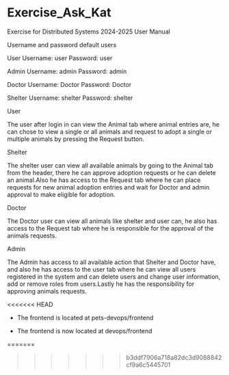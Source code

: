 # Exercise_Ask_Kat
Exercise for Distributed Systems 2024-2025
User Manual

Username and password default users

User Username: user Password: user

Admin Username: admin Password: admin

Doctor Username: Doctor Password: Doctor

Shelter Username: shelter Password: shelter

User

The user after login in can view the Animal tab where animal entries are, he can chose to view a single or all animals and request to adopt a single or multiple animals by pressing the Request button.

Shelter

The shelter user can view all available animals by going to the Animal tab from the header, there he can approve adoption requests or he can delete an animal.Also he has access to the Request tab where he can place requests for new animal adoption entries and wait for Doctor and admin approval to make eligible for adoption.

Doctor 

The Doctor user can view all animals like shelter and user can, he also has access to the Request tab where he is responsible for the approval of the animals requests.

Admin

The Admin has access to all available action that Shelter and Doctor have, and also he has access to the user tab where he can view all users registered in the system and can delete users and change user information, add or remove roles from users.Lastly he has the responsibility for approving animals requests.

<<<<<<< HEAD
- The frontend is located at pets-devops/frontend
+ The frontend is now located at devops/frontend

=======
>>>>>>> b3ddf7906a718a82dc3d9088842cf9a6c5445701



 
